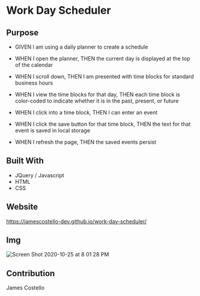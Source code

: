 # Work Day Scheduler

## Purpose
* GIVEN I am using a daily planner to create a schedule

* WHEN I open the planner, THEN the current day is displayed at the top of the calendar

* WHEN I scroll down, THEN I am presented with time blocks for standard business hours

* WHEN I view the time blocks for that day, THEN each time block is color-coded to indicate whether it is in the past, present, or future

* WHEN I click into a time block, THEN I can enter an event

* WHEN I click the save button for that time block, THEN the text for that event is saved in local storage

* WHEN I refresh the page, THEN the saved events persist

## Built With
* JQuery / Javascript
* HTML
* CSS

## Website
https://jamescostello-dev.github.io/work-day-scheduler/

## Img
![Screen Shot 2020-10-25 at 8 01 28 PM](https://user-images.githubusercontent.com/28774706/97129751-eab17480-16fc-11eb-9af0-dc05fe81b39f.png)

## Contribution 
James Costello
